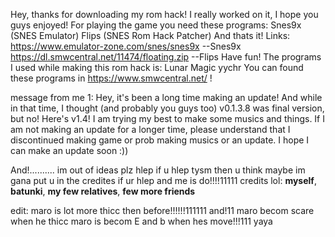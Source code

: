 Hey, thanks for downloading my rom hack!
I really worked on it, I hope you guys enjoyed!
For playing the game you need these programs:
Snes9x (SNES Emulator)
Flips (SNES Rom Hack Patcher)
And thats it!
Links:
https://www.emulator-zone.com/snes/snes9x --Snes9x
https://dl.smwcentral.net/11474/floating.zip --Flips
Have fun!
The programs I used while making this rom hack is:
Lunar Magic
yychr
You can found these programs in https://www.smwcentral.net/ !

message from me 1: Hey, it's been a long time making an update! And while in that time, I thought (and probably you guys too) v0.1.3.8 was final version, but no! Here's v1.4! I am trying my best to make some musics and things. If I am not making an update for a longer time, please understand that I discontinued making game or prob making musics or an update. I hope I can make an update soon :))



And!..........
im out of ideas plz hlep if u hlep tysm then u think maybe im gana put u in the credites if ur hlep and me is do!!!!11111
credits lol:
**myself**,
**batunki**,
**my few relatives**,
**few more friends**

















































































































edit: maro is lot more thicc then before!!!!!!111111 and!11
maro becom scare when he thicc
maro is becom E and b when hes move!!!111 yaya
